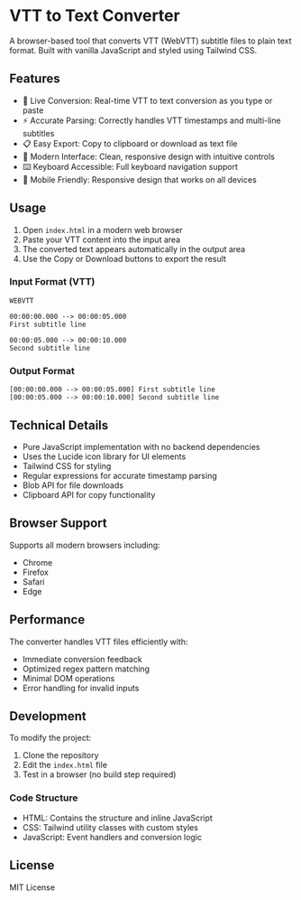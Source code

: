 # VTT to Text Converter

A browser-based tool that converts VTT (WebVTT) subtitle files to plain text format. Built with vanilla JavaScript and styled using Tailwind CSS.

## Features

- 🚀 Live Conversion: Real-time VTT to text conversion as you type or paste
- ⚡ Accurate Parsing: Correctly handles VTT timestamps and multi-line subtitles
- 📋 Easy Export: Copy to clipboard or download as text file
- 🎨 Modern Interface: Clean, responsive design with intuitive controls
- ⌨️ Keyboard Accessible: Full keyboard navigation support
- 📱 Mobile Friendly: Responsive design that works on all devices

## Usage

1. Open `index.html` in a modern web browser
2. Paste your VTT content into the input area
3. The converted text appears automatically in the output area
4. Use the Copy or Download buttons to export the result

### Input Format (VTT)
```
WEBVTT

00:00:00.000 --> 00:00:05.000
First subtitle line

00:00:05.000 --> 00:00:10.000
Second subtitle line
```

### Output Format
```
[00:00:00.000 --> 00:00:05.000] First subtitle line
[00:00:05.000 --> 00:00:10.000] Second subtitle line
```

## Technical Details

- Pure JavaScript implementation with no backend dependencies
- Uses the Lucide icon library for UI elements
- Tailwind CSS for styling
- Regular expressions for accurate timestamp parsing
- Blob API for file downloads
- Clipboard API for copy functionality

## Browser Support

Supports all modern browsers including:
- Chrome
- Firefox
- Safari
- Edge

## Performance

The converter handles VTT files efficiently with:
- Immediate conversion feedback
- Optimized regex pattern matching
- Minimal DOM operations
- Error handling for invalid inputs

## Development

To modify the project:
1. Clone the repository
2. Edit the `index.html` file
3. Test in a browser (no build step required)

### Code Structure

- HTML: Contains the structure and inline JavaScript
- CSS: Tailwind utility classes with custom styles
- JavaScript: Event handlers and conversion logic

## License

MIT License